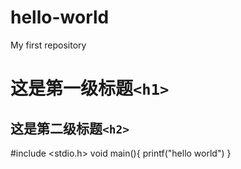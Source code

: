 # hello-world
My first repository

# 这是第一级标题`<h1>`
## 这是第二级标题`<h2>`

   #include <stdio.h>
   void main(){
      printf("hello world")
   }
